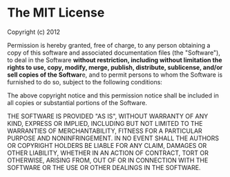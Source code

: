 The MIT License
===============

Copyright (c) 2012

Permission is hereby granted, free of charge, to any person obtaining a copy
of this software and associated documentation files (the "Software"), to deal
in the Software **without restriction, including without limitation the rights
to use, copy, modify, merge, publish, distribute, sublicense, and/or sell
copies of the Softwar**e, and to permit persons to whom the Software is
furnished to do so, subject to the following conditions:

The above copyright notice and this permission notice shall be included in
all copies or substantial portions of the Software.

THE SOFTWARE IS PROVIDED "AS IS", WITHOUT WARRANTY OF ANY KIND, EXPRESS OR
IMPLIED, INCLUDING BUT NOT LIMITED TO THE WARRANTIES OF MERCHANTABILITY,
FITNESS FOR A PARTICULAR PURPOSE AND NONINFRINGEMENT. IN NO EVENT SHALL THE
AUTHORS OR COPYRIGHT HOLDERS BE LIABLE FOR ANY CLAIM, DAMAGES OR OTHER
LIABILITY, WHETHER IN AN ACTION OF CONTRACT, TORT OR OTHERWISE, ARISING FROM,
OUT OF OR IN CONNECTION WITH THE SOFTWARE OR THE USE OR OTHER DEALINGS IN
THE SOFTWARE.
